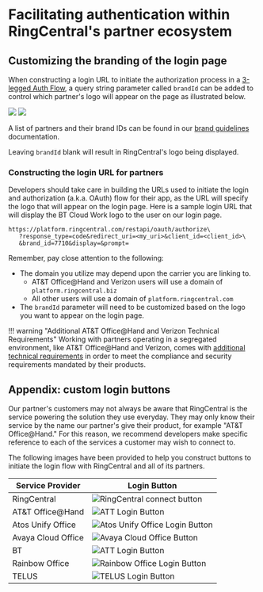 # Facilitating authentication within RingCentral's partner ecosystem

## Customizing the branding of the login page

When constructing a login URL to initiate the authorization process in a [3-legged Auth Flow](../../authentication/auth-code-flow.md), a query string parameter called `brandId` can be added to control which partner's logo will appear on the page as illustrated below.

<img src="../login-avaya.png" class="img-fluid mx-auto" style="max-width: 350px">
<img src="../login-unify-office.png" class="img-fluid mx-auto" style="max-width: 350px">

A list of partners and their brand IDs can be found in our [brand guidelines](brand-guidelines.md) documentation. 


Leaving `brandId` blank will result in RingCentral's logo being displayed. 

### Constructing the login URL for partners

Developers should take care in building the URLs used to initiate the login and authorization (a.k.a. OAuth) flow for their app, as the URL will specify the logo that will appear on the login page. Here is a sample login URL that will display the BT Cloud Work logo to the user on our login page. 

```
https://platform.ringcentral.com/restapi/oauth/authorize\
   ?response_type=code&redirect_uri=<my_uri>&client_id=<client_id>\
   &brand_id=7710&display=&prompt=
```

Remember, pay close attention to the following:

* The domain you utilize may depend upon the carrier you are linking to.
    * AT&T Office@Hand and Verizon users will use a domain of `platform.ringcentral.biz`
    * All other users will use a domain of `platform.ringcentral.com`
* The `brandId` parameter will need to be customized based on the logo you want to appear on the login page.

!!! warning "Additional AT&T Office@Hand and Verizon Technical Requirements"
    Working with partners operating in a segregated environment, like AT&T Office@Hand and Verizon, comes with [additional technical requirements](segregated-environments.md) in order to meet the compliance and security requirements mandated by their products.

## Appendix: custom login buttons

Our partner's customers may not always be aware that RingCentral is the service powering the solution they use everyday. They may only know their service by the name our partner's give their product, for example "AT&T Office@Hand." For this reason, we recommend developers make specific reference to each of the services a customer may wish to connect to.

The following images have been provided to help you construct buttons to initiate the login flow with RingCentral and all of its partners.

| Service Provider   | Login Button                                                              |
|--------------------|---------------------------------------------------------------------------|
| RingCentral        | <img src="../../button-ringcentral.png" alt="RingCentral connect button"> |
| AT&T Office@Hand   | <img alt="ATT Login Button" src="../../button-att.png">                   |
| Atos Unify Office  | <img alt="Atos Unify Office Login Button" src="../../button-atos.png">    |
| Avaya Cloud Office | <img alt="Avaya Cloud Office Button" src="../../button-avaya.png">        |
| BT                 | <img alt="ATT Login Button" src="../../button-bt.png">                    |
| Rainbow Office     | <img alt="Rainbow Office Login Button" src="../../button-rainbow.png">    |
| TELUS              | <img alt="TELUS Login Button" src="../../button-telus.png">               |


